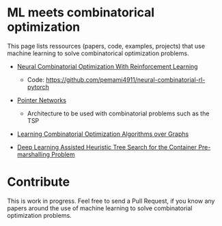 # ML meets combinatorical optimization
This page lists ressources (papers, code, examples, projects) that use machine learning to solve combinatorical optimization problems.


* [Neural Combinatorial Optimization With Reinforcement Learning](https://arxiv.org/pdf/1611.09940.pdf) 
  * Code: https://github.com/pemami4911/neural-combinatorial-rl-pytorch

* [Pointer Networks](https://papers.nips.cc/paper/5866-pointer-networks)
  * Architecture to be used with combinatorial problems such as the TSP
  
* [Learning Combinatorial Optimization Algorithms over Graphs](https://papers.nips.cc/paper/7214-learning-combinatorial-optimization-algorithms-over-graphs.pdf)

* [Deep Learning Assisted Heuristic Tree Search for the
Container Pre-marshalling Problem](https://arxiv.org/pdf/1709.09972.pdf)

# Contribute

This is work in progress. Feel free to send a Pull Request, if you know any papers around the use of machine learning to solve combinatorial optimization problems.
